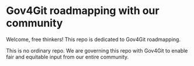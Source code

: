 # Gov4Git roadmapping with our community

Welcome, free thinkers! This repo is dedicated to Gov4Git roadmapping.

This is no ordinary repo. We are governing this repo with Gov4Git to enable fair and equitable input from our entire community.
